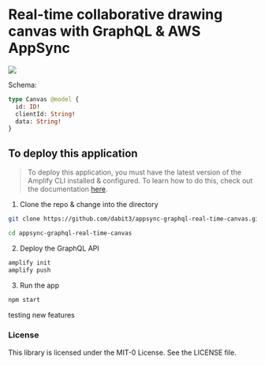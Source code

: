 # Real-time collaborative drawing canvas with GraphQL & AWS AppSync

![](graphqlgif1.gif)

Schema:

```graphql
type Canvas @model {
  id: ID!
  clientId: String!
  data: String!
}
```

## To deploy this application

> To deploy this application, you must have the latest version of the Amplify CLI installed & configured. To learn how to do this, check out the documentation [here](https://aws-amplify.github.io/).

1. Clone the repo & change into the directory

```sh
git clone https://github.com/dabit3/appsync-graphql-real-time-canvas.git

cd appsync-graphql-real-time-canvas
```

2. Deploy the GraphQL API

```sh
amplify init
amplify push
```

3. Run the app
```sh
npm start
```


testing new features

### License

This library is licensed under the MIT-0 License. See the LICENSE file.